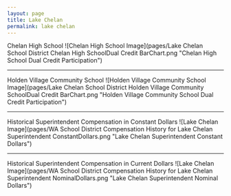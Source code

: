 ```yaml
---
layout: page
title: Lake Chelan
permalink: lake chelan
---
```



Chelan High School
![Chelan High School Image](pages/Lake Chelan School District Chelan High SchoolDual Credit BarChart.png "Chelan High School Dual Credit Participation")

___

Holden Village Community School
![Holden Village Community School Image](pages/Lake Chelan School District Holden Village Community SchoolDual Credit BarChart.png "Holden Village Community School Dual Credit Participation")

___

Historical Superintendent Compensation in Constant Dollars
![Lake Chelan Image](pages/WA School District Compensation History for Lake Chelan Superintendent ConstantDollars.png "Lake Chelan Superintendent Constant Dollars")

___

Historical Superintendent Compensation in Current Dollars
![Lake Chelan Image](pages/WA School District Compensation History for Lake Chelan Superintendent NominalDollars.png "Lake Chelan Superintendent Nominal Dollars")